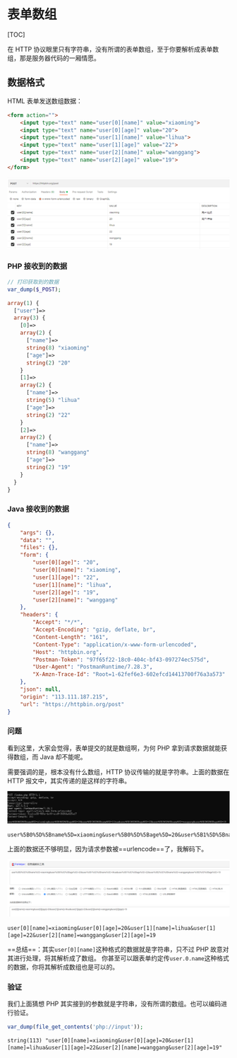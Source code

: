 # 表单数组


[TOC]

在 HTTP 协议眼里只有字符串，没有所谓的表单数组，至于你要解析成表单数组，那是服务器代码的一厢情愿。

## 数据格式

HTML 表单发送数组数据：

```html
<form action="">
    <input type="text" name="user[0][name]" value="xiaoming">
    <input type="text" name="user[0][age]" value="20">
    <input type="text" name="user[1][name]" value="lihua">
    <input type="text" name="user[1][age]" value="22">
    <input type="text" name="user[2][name]" value="wanggang">
    <input type="text" name="user[2][age]" value="19">
</form>
```

![image-20220819104546817](/images/image-20220819104546817.png)

### PHP 接收到的数据

```php
// 打印获取到的数据
var_dump($_POST);
```

```php
array(1) {
  ["user"]=>
  array(3) {
    [0]=>
    array(2) {
      ["name"]=>
      string(8) "xiaoming"
      ["age"]=>
      string(2) "20"
    }
    [1]=>
    array(2) {
      ["name"]=>
      string(5) "lihua"
      ["age"]=>
      string(2) "22"
    }
    [2]=>
    array(2) {
      ["name"]=>
      string(8) "wanggang"
      ["age"]=>
      string(2) "19"
    }
  }
}
```

### Java 接收到的数据

```json
{
    "args": {},
    "data": "",
    "files": {},
    "form": {
        "user[0][age]": "20",
        "user[0][name]": "xiaoming",
        "user[1][age]": "22",
        "user[1][name]": "lihua",
        "user[2][age]": "19",
        "user[2][name]": "wanggang"
    },
    "headers": {
        "Accept": "*/*",
        "Accept-Encoding": "gzip, deflate, br",
        "Content-Length": "161",
        "Content-Type": "application/x-www-form-urlencoded",
        "Host": "httpbin.org",
        "Postman-Token": "97f65f22-18c0-404c-bf43-097274ec575d",
        "User-Agent": "PostmanRuntime/7.28.3",
        "X-Amzn-Trace-Id": "Root=1-62fef6e3-602efcd14413700f76a3a573"
    },
    "json": null,
    "origin": "113.111.187.215",
    "url": "https://httpbin.org/post"
}
```

### 问题

看到这里，大家会觉得，表单提交的就是数组啊，为何 PHP 拿到请求数据就能获得数组，而 Java 却不能呢。

需要强调的是，根本没有什么数组，HTTP 协议传输的就是字符串。上面的数据在 HTTP 报文中，其实传递的是这样的字符串。

![image-20220819110139914](/images/image-20220819110139914.png)

```text
user%5B0%5D%5Bname%5D=xiaoming&user%5B0%5D%5Bage%5D=20&user%5B1%5D%5Bname%5D=lihua&user%5B1%5D%5Bage%5D=22&user%5B2%5D%5Bname%5D=wanggang&user%5B2%5D%5Bage%5D=19
```

上面的数据还不够明显，因为请求参数被==urlencode==了，我解码下。

![image-20220819105341428](/images/image-20220819105341428.png)

```text
user[0][name]=xiaoming&user[0][age]=20&user[1][name]=lihua&user[1][age]=22&user[2][name]=wanggang&user[2][age]=19
```

==总结==：其实`user[0][name]`这种格式的数据就是字符串，只不过 PHP 故意对其进行处理，将其解析成了数组。
你甚至可以跟表单约定传`user.0.name`这种格式的数据，你将其解析成数组也是可以的。

### 验证

我们上面猜想 PHP 其实接到的参数就是字符串，没有所谓的数组。也可以编码进行验证。

```php
var_dump(file_get_contents('php://input'));
```

```text
string(113) "user[0][name]=xiaoming&user[0][age]=20&user[1][name]=lihua&user[1][age]=22&user[2][name]=wanggang&user[2][age]=19"
```
